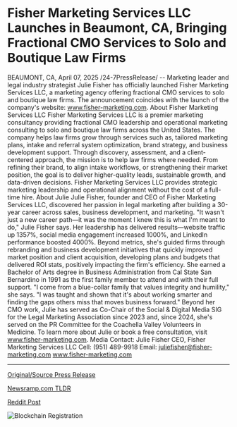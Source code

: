 # Fisher Marketing Services LLC Launches in Beaumont, CA, Bringing Fractional CMO Services to Solo and Boutique Law Firms

BEAUMONT, CA, April 07, 2025 /24-7PressRelease/ -- Marketing leader and legal industry strategist Julie Fisher has officially launched Fisher Marketing Services LLC, a marketing agency offering fractional CMO services to solo and boutique law firms. The announcement coincides with the launch of the company's website: www.fisher-marketing.com.  About Fisher Marketing Services LLC  Fisher Marketing Services LLC is a premier marketing consultancy providing fractional CMO leadership and operational marketing consulting to solo and boutique law firms across the United States. The company helps law firms grow through services such as, tailored marketing plans, intake and referral system optimization, brand strategy, and business development support.   Through discovery, assessment, and a client-centered approach, the mission is to help law firms where needed. From refining their brand, to align intake workflows, or strengthening their market position, the goal is to deliver higher-quality leads, sustainable growth, and data-driven decisions. Fisher Marketing Services LLC provides strategic marketing leadership and operational alignment without the cost of a full-time hire.   About Julie  Julie Fisher, founder and CEO of Fisher Marketing Services LLC, discovered her passion in legal marketing after building a 30-year career across sales, business development, and marketing. "It wasn't just a new career path—it was the moment I knew this is what I'm meant to do," Julie Fisher says.   Her leadership has delivered results—website traffic up 1357%, social media engagement increased 1000%, and LinkedIn performance boosted 4000%. Beyond metrics, she's guided firms through rebranding and business development initiatives that quickly improved market position and client acquisition, developing plans and budgets that delivered ROI stats, positively impacting the firm's efficiency.  She earned a Bachelor of Arts degree in Business Administration from Cal State San Bernardino in 1991 as the first family member to attend and with their full support. "I come from a blue-collar family that values integrity and humility," she says. "I was taught and shown that it's about working smarter and finding the gaps others miss that moves business forward."  Beyond her CMO work, Julie has served as Co-Chair of the Social & Digital Media SIG for the Legal Marketing Association since 2023 and, since 2024, she's served on the PR Committee for the Coachella Valley Volunteers in Medicine. To learn more about Julie or book a free consultation, visit www.fisher-marketing.com.  Media Contact: Julie Fisher CEO, Fisher Marketing Services LLC Cell: (951) 489-9918 Email: juliefisher@fisher-marketing.com www.fisher-marketing.com 

---

[Original/Source Press Release](https://www.24-7pressrelease.com/press-release/521497/fisher-marketing-services-llc-launches-in-beaumont-ca-bringing-fractional-cmo-services-to-solo-and-boutique-law-firms)
                    

[Newsramp.com TLDR](https://newsramp.com/curated-news/julie-fisher-launches-marketing-agency-for-law-firms/a07884ecce19e11e54544f68e020cb4b) 

 



[Reddit Post](https://www.reddit.com/r/Business_NewsRamp/comments/1jtfgh3/julie_fisher_launches_marketing_agency_for_law/) 



![Blockchain Registration](https://cdn.newsramp.app/24-7PressRelease/qrcode/254/7/joltRUOY.webp)